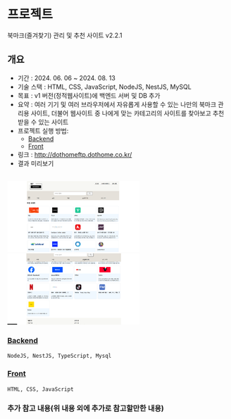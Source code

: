 <!-- [Home](..) -->

# 프로젝트
북마크(즐겨찾기) 관리 및 추천 사이트 v2.2.1

## 개요
- 기간 : 2024. 06. 06 ~  2024. 08. 13
- 기술 스택 : HTML, CSS, JavaScript, NodeJS, NestJS, MySQL
- 목표 : v1 버전(정적웹사이트)에 백엔드 서버 및 DB 추가
- 요약 : 여러 기기 및 여러 브라우저에서 자유롭게 사용할 수 있는 나만의 북마크 관리용 사이트, 더불어  웹사이트 중 나에게 맞는 카테고리의 사이트를 찾아보고 추천받을 수 있는 사이트
- 프로젝트 실행 방법: 
    - [Backend](./backend-nest-js/)
    - [Front](./project/)      
- 링크 : http://dothomeftp.dothome.co.kr/
- 결과 미리보기  
<br>
<img src="imageEx01.png" width="300px">
<img src="imageEx02.png" width="300px">


### [Backend](./backend-nest-js/)
    NodeJS, NestJS, TypeScript, Mysql
    
### [Front](./project/)
    HTML, CSS, JavaScript



<!-- ### 환경세팅 -->


### 추가 참고 내용(위 내용 외에 추가로 참고할만한 내용)

